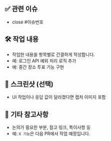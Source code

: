 ## ✅ 관련 이슈
- close #이슈번호

## 🛠️ 작업 내용
- 작업한 내용을 항목별로 간결하게 작성합니다.
- 예: 로그인 API 예외 처리 로직 추가
- 예: 중간 장소 투표 기능 구현

## 📸 스크린샷 (선택)
- UI 작업이나 응답 값이 달라졌다면 캡처 이미지 포함

## 🧩 기타 참고사항
- 논의가 필요한 부분, 참고 링크, 특이사항 등
- 예: `X 기능`은 다음 PR에서 작업 예정입니다.
